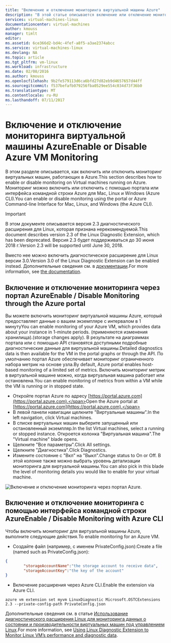 ```yaml
---
title: "Включение и отключение мониторинга виртуальной машины Azure"
description: "В этой статье описывается включение или отключение мониторинга виртуальной машины Azure"
services: virtual-machines-linux
documentationcenter: virtual-machines
author: kmouss
manager: timlt
editor: 
ms.assetid: 6ce366d2-bd4c-4fef-a8f5-a3ae2374abcc
ms.service: virtual-machines-linux
ms.devlang: NA
ms.topic: article
ms.tgt_pltfrm: vm-linux
ms.workload: infrastructure
ms.date: 02/08/2016
ms.author: kmouss
ms.openlocfilehash: 9b2fe579113d6ca6bfd27d82eb9d4657657d44ff
ms.sourcegitcommit: f537befafb079256fba0529ee554c034d73f36b0
ms.translationtype: MT
ms.contentlocale: ru-RU
ms.lasthandoff: 07/11/2017
---
```

# <a name="enable-or-disable-azure-vm-monitoring"></a><span data-ttu-id="83c3b-103">Включение и отключение мониторинга виртуальной машины Azure</span><span class="sxs-lookup"><span data-stu-id="83c3b-103">Enable or Disable Azure VM Monitoring</span></span>

<span data-ttu-id="83c3b-104">В этом разделе описывается, как включить или отключить мониторинг виртуальных машин, работающих в Azure.</span><span class="sxs-lookup"><span data-stu-id="83c3b-104">This section describes how to enable or disable monitoring on Virtual machines running on Azure.</span></span> <span data-ttu-id="83c3b-105">Мониторинг можно включить или отключить с помощью портала или интерфейса командной строки Azure для Mac, Linux и Windows (Azure CLI).</span><span class="sxs-lookup"><span data-stu-id="83c3b-105">You can enable or disable monitoring using the portal or Azure Command-line Interface for Mac, Linux, and Windows (the Azure CLI).</span></span>

> [!IMPORTANT]
> <span data-ttu-id="83c3b-106">В этом документе описывается версия 2.3 диагностического расширения для Linux, которая признана нерекомендуемой.</span><span class="sxs-lookup"><span data-stu-id="83c3b-106">This document describes version 2.3 of the Linux Diagnostic Extension, which has been deprecated.</span></span> <span data-ttu-id="83c3b-107">Версия 2.3 будет поддерживаться до 30 июня 2018 г.</span><span class="sxs-lookup"><span data-stu-id="83c3b-107">Version 2.3 will be supported until June 30, 2018.</span></span>
>
> <span data-ttu-id="83c3b-108">Вместо нее можно включить диагностическое расширение для Linux версии 3.0.</span><span class="sxs-lookup"><span data-stu-id="83c3b-108">Version 3.0 of the Linux Diagnostic Extension can be enabled instead.</span></span> <span data-ttu-id="83c3b-109">Дополнительные сведения см. в [документации](./diagnostic-extension.md).</span><span class="sxs-lookup"><span data-stu-id="83c3b-109">For more information, see [the documentation](./diagnostic-extension.md).</span></span>

## <a name="enable--disable-monitoring-through-the-azure-portal"></a><span data-ttu-id="83c3b-110">Включение и отключение мониторинга через портал Azure</span><span class="sxs-lookup"><span data-stu-id="83c3b-110">Enable / Disable Monitoring through the Azure portal</span></span>

<span data-ttu-id="83c3b-111">Вы можете включить мониторинг виртуальной машины Azure, который предоставляет данные о вашем экземпляре с интервалом в 1 минуту</span><span class="sxs-lookup"><span data-stu-id="83c3b-111">You can enable  monitoring of your Azure VM, which provides data about your instance in 1-minute periods.</span></span> <span data-ttu-id="83c3b-112">(применяются изменения хранилища).</span><span class="sxs-lookup"><span data-stu-id="83c3b-112">(storage changes apply).</span></span> <span data-ttu-id="83c3b-113">В результате на диаграммах портала или с помощью API становятся доступными подробные диагностические данные для виртуальной машины.</span><span class="sxs-lookup"><span data-stu-id="83c3b-113">Detailed diagnostics data is then available for the VM in the portal graphs or through the API.</span></span> <span data-ttu-id="83c3b-114">По умолчанию портал Azure обеспечивает мониторинг ограниченного набора метрик на основе узла.</span><span class="sxs-lookup"><span data-stu-id="83c3b-114">By default, Azure portal enables host-based monitoring of a limited set of metrics.</span></span> <span data-ttu-id="83c3b-115">Включить мониторинг метрик в виртуальной машине можно, когда виртуальная машина работает или остановлена.</span><span class="sxs-lookup"><span data-stu-id="83c3b-115">You can enable monitoring of metrics from within a VM while the VM is running or in stopped state.</span></span>

* <span data-ttu-id="83c3b-116">Откройте портал Azure по адресу [https://portal.azure.com](https://portal.azure.com).</span><span class="sxs-lookup"><span data-stu-id="83c3b-116">Open the Azure portal at [https://portal.azure.com](https://portal.azure.com).</span></span>
* <span data-ttu-id="83c3b-117">В левой панели навигации щелкните "Виртуальные машины".</span><span class="sxs-lookup"><span data-stu-id="83c3b-117">In the left navigation, click Virtual machines.</span></span>
* <span data-ttu-id="83c3b-118">В списке виртуальных машин выберите запущенный или остановленный экземпляр.</span><span class="sxs-lookup"><span data-stu-id="83c3b-118">In the list Virtual machines, select a running or stopped instance.</span></span> <span data-ttu-id="83c3b-119">Откроется колонка "Виртуальная машина".</span><span class="sxs-lookup"><span data-stu-id="83c3b-119">The "Virtual machine" blade opens.</span></span>
* <span data-ttu-id="83c3b-120">Щелкните "Все параметры".</span><span class="sxs-lookup"><span data-stu-id="83c3b-120">Click All settings.</span></span>
* <span data-ttu-id="83c3b-121">Щелкните "Диагностика".</span><span class="sxs-lookup"><span data-stu-id="83c3b-121">Click Diagnostics.</span></span>
* <span data-ttu-id="83c3b-122">Измените состояние с "Вкл" на "Выкл".</span><span class="sxs-lookup"><span data-stu-id="83c3b-122">Change status to On or Off.</span></span> <span data-ttu-id="83c3b-123">В этой колонке также можно выбрать уровень детализации мониторинга для виртуальной машины.</span><span class="sxs-lookup"><span data-stu-id="83c3b-123">You can also pick in this blade the level of monitoring details you would like to enable for your virtual machine.</span></span>

![Включение и отключение мониторинга через портал Azure.][1]

## <a name="enable--disable-monitoring-with-azure-cli"></a><span data-ttu-id="83c3b-125">Включение и отключение мониторинга с помощью интерфейса командной строки Azure</span><span class="sxs-lookup"><span data-stu-id="83c3b-125">Enable / Disable Monitoring with Azure CLI</span></span>

<span data-ttu-id="83c3b-126">Чтобы включить мониторинг для виртуальной машины Azure, выполните следующие действия.</span><span class="sxs-lookup"><span data-stu-id="83c3b-126">To enable monitoring for an Azure VM.</span></span>

* <span data-ttu-id="83c3b-127">Создайте файл (например, с именем PrivateConfig.json):</span><span class="sxs-lookup"><span data-stu-id="83c3b-127">Create a file (named such as PrivateConfig.json):</span></span>

```json
{
        "storageAccountName":"the storage account to receive data",
        "storageAccountKey":"the key of the account"
}
```

* <span data-ttu-id="83c3b-128">Включение расширения через Azure CLI.</span><span class="sxs-lookup"><span data-stu-id="83c3b-128">Enable the extension via Azure CLI.</span></span>

```azurecli
azure vm extension set myvm LinuxDiagnostic Microsoft.OSTCExtensions 2.3 --private-config-path PrivateConfig.json
```

<span data-ttu-id="83c3b-129">Дополнительные сведения см. в статье [Использование диагностического расширения Linux для мониторинга данных о состоянии и производительности виртуальных машин под управлением Linux](classic/diagnostic-extension-v2.md?toc=%2fazure%2fvirtual-machines%2flinux%2fclassic%2ftoc.json).</span><span class="sxs-lookup"><span data-stu-id="83c3b-129">For more information, see [Using Linux Diagnostic Extension to Monitor Linux VM’s performance and diagnostic data](classic/diagnostic-extension-v2.md?toc=%2fazure%2fvirtual-machines%2flinux%2fclassic%2ftoc.json).</span></span>

<!--Image references-->
[1]: ./media/vm-monitoring/portal-enable-disable.png
